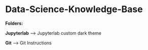 # Data-Science-Knowledge-Base

<b>Folders:</b>

<b>Jupyterlab</b> --> Jupyterlab custom dark theme

<b>Git</b> --> Git Instructions
